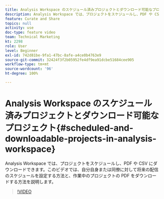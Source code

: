 ```yaml
---
title: Analysis Workspace のスケジュール済みプロジェクトとダウンロード可能なプロジェクト
description: Analysis Workspace では、プロジェクトをスケジュールし、PDF や CSV にダウンロードできます。このビデオでは、自分自身または同僚に対して将来の配信のスケジュールを設定する方法と、作業中のプロジェクトの PDF をダウンロードする方法を説明します。
feature: Curate and Share
topics: null
activity: use
doc-type: feature video
team: Technical Marketing
kt: 2298
role: User
level: Beginner
exl-id: 742d81be-9fa1-47bc-8afe-a4ce0b4763e9
source-git-commit: 32424f3f2b05952fe4df9ea91dcbe51684cee905
workflow-type: tm+mt
source-wordcount: '96'
ht-degree: 100%

---
```


# Analysis Workspace のスケジュール済みプロジェクトとダウンロード可能なプロジェクト{#scheduled-and-downloadable-projects-in-analysis-workspace}

Analysis Workspace では、プロジェクトをスケジュールし、PDF や CSV にダウンロードできます。このビデオでは、自分自身または同僚に対して将来の配信のスケジュールを設定する方法と、作業中のプロジェクトの PDF をダウンロードする方法を説明します。

>[!VIDEO](https://video.tv.adobe.com/v/24709/?quality=12)
